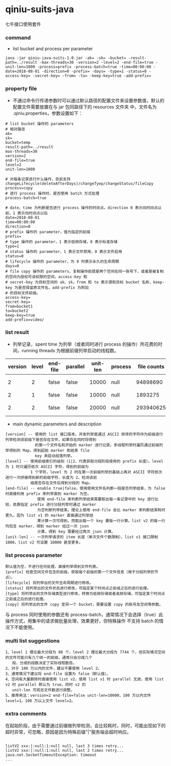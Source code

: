 # qiniu-suits-java
七牛接口使用套件

### command
* list bucket and process per parameter
```
java -jar qiniu-java-suits-1.0.jar -ak= -sk= -bucket= -result-path=../result -max-threads=30 -version=2 -level=2 -end-file=true -unit-len=1000 -process=prefix -process-batch=true -time=00:00:00 -date=2018-08-01 -direction=0 -prefix= -days= -type=1 -status=0 -access-key= -secret-key= -from= -to= -keep-key=true -add-prefix=
```

### property file
* 不通过命令行传递参数时可以通过默认路径的配置文件来设置参数值，默认的配置文件需要放置在与 jar 包同路径下的 resources 文件夹
  中，文件名为 .qiniu.properties，参数设置如下：
```
# list bucket 操作的 parameters
# 相对路径
ak=
sk=
bucket=temp
result-path=../result
max-threads=30
version=2
end-file=true
level=2
unit-len=1000

# 对每条记录进行什么操作，目前支持 changeLifecycle(deleteAfterDays)/changeTyep/changeStatus/fileCopy
process=copy
# 进行 process 操作时，是否使用 batch 方式处理
process-batch=true

# date、time 为判断是否进行 process 操作的时间点。direction 0 表示向时间点以前，1 表示向时间点以后
date=2018-08-01
time=00:00:00
direction=0
# prefix 操作的 parameter，值为指定的前缀
prefix=
# type 操作的 parameter，1 表示低频存储，0 表示标准存储
type=1
# status 操作的 parameter，1 表示文件禁用，0 表示文件启用
status=0
# lifecycle 操作的 parameter，为 0 时表示永久的生命周期
days=0
# file copy 操作的 parameters，复制操作前提是两个空间在同一账号下，或者是被复制的空间为授权可读权限的空间，access-key 和
# secret-key 为目标空间的 ak、sk，from 和 to 表示源和目标 bucket 名称，keep-key 为是否保留原文件名，add-prefix 为附加
# 的目标文件前缀。
access-key=
secret-key=
from=bucket1
to=bucket2
keep-key=true
add-prefix=video/
```

### list result
* 列举记录，spent time 为列举（或者同时进行 process 的操作）所花费的时间，running threads 为根据前缀列举启动的线程数。    

|version|level|end-file|parallel|unit-len| process | file counts |spent time| machine | running threads |  
|-------|-----|--------|--------|--------|---------|-------------|----------|---------|-----------------|  
|   2   |  2  | false  |  false |  10000 |  null   |  94898690   |   2h18m  | 16核32G |      50         |
|   2   |  1  | false  |  false |  10000 |  null   |  1893275    |   7min   | 8核16G  |      16         | 
|   2   |  2  | false  |  false |  20000 |  null   |  293940625  |   1h8m   | 16核32G |      200        |
 

* main dynamic parameters and description  
```
[version] -- 使用的 list 接口版本。并发列举是通过 ASCII 排序的字符作为前缀进行列举检测该前缀下是否存在文件，如果存在同时将得到
             的第一个文件名和开始的 marker 进行记录。多线程列举时遍历通过前缀列举得到的 Map，得到起始 marker 和结束 file 
             key 来启动段落列举。
[level] -- 使用前缀索引的级别（1|2，代表获取分段阶段使用的 prefix 长度）。level 为 1 时只遍历依次 ASCII 字符，得到的前缀为 
           1 个字符，level 为 2 时在第一次前缀列举的基础上再对 ASCII 字符依次进行一次拼接得到新的前缀字符，长度为 2，检测该前
           缀是否存在文件后得到分段的 Map。
[end-file] -- enable true|false，使用使用文件名判断一段是否列举结束，为 false 时直接利用 prefix 来列举直到 marker 为空。
              使用 end-file 来判断列举结束需要取出每一条记录中的 key 进行比较，依靠指定 prefix 进行分段列举时通过 marker 
              为空判断列举结束。理论上使用 end-file 会比 marker 来判断结束耗时更久。因为 list v1 的 marker 直接通过列举结
              果计算一次可得到，而取出每一个 key 要每一行计算。list v2 的每一行均包含 marker，得到 marker 经过一次 json 
              计算，得到 key 需要经过两次 json 计算。
[unit-len] -- 一次列举请求的 item 长度（单次文件个数限制），list v1 接口限制 1000，list v2 可设置 10000 甚至更多。

```

### list process parameter
```
默认值为空，不进行任何处理，直接列举得到文件列表。
[prefix] 检查空间文件包含的前缀，获取每个前缀的第一个文件信息（用于分段列举的节点）。
[lifecycle] 将列举出的文件生命周期进行修改。
[status] 将列举出的文件状态进行修改，可指定某个时间点之前或之后的进行处理。
[type] 将列举出的文件存储类型进行修改，转换为低频存储或者高频存储，可指定某个时间点之前或之后的进行处理。
[copy] 将列举出的文件 copy 至另一个 bucket，需要设置 copy 的账号及空间等参数。
```
与 process 同时使用的参数还有 process-batch，通常情况下会选择（true）此操作方式，用集中的请求做批量处理，效果更好，但特殊操作
不支持 batch 的情况下不能使用。

### multi list suggestions
```
1、level 1 理论最大分段为 88 个，level 2 理论最大分段为 7744 个，但实际情况空间的文件可能只有几个统一的前缀，通常只会分成几个
   段，分成的段数决定了实际线程数目。
2、对于 100 万以内的文件，建议不要使用 level 2。
3、通常情况下建议将 end-file 设置为 false（默认值）。
4、空间有大量删除时直接使用 list v2，使用 list v1 时 parallel 无效，使用 list v2 时 parallel 默认为 true，同时 v2 的 
   unit-len 可视总文件数进行调整。
5、推荐用法：version=2 end-file=false unit-len=10000，100 万以内文件 level=1，100 万以上文件 level=2。
```

### extra comments
在起始阶段，由于需要通过前缀做列举检测，会比较耗时，同时，可能出现如下的超时异常，可忽略，原因是因为特殊前缀"|"服务端会超时响应。
<pre><code>
listV2 xxx:|:null:1:null null, last 3 times retry...
listV2 xxx:|:null:1:null null, last 2 times retry...
java.net.SocketTimeoutException: timeout
...
</code></pre>